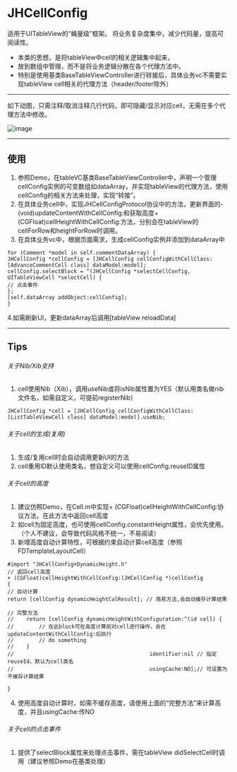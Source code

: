 JHCellConfig
=======

适用于UITableView的“蝇量级”框架。
将业务复杂度集中，减少代码量，提高可阅读性。

- 本类的思想，是将tableView中cell的相关逻辑集中起来，
- 放到数组中管理，而不是将业务逻辑分散在各个代理方法中。
- 特别是使用基类BaseTableViewController进行转接后，具体业务vc不需要实现tableView cell相关的代理方法（header/footer除外）

----

如下动图，只需注释/取消注释几行代码，即可隐藏/显示对应cell，无需在多个代理方法中修改。

![image](https://github.com/JC-Hu/JHCellConfig/blob/master/123.gif)

----
## 使用
1. 参照Demo，在tableVC基类BaseTableViewController中，声明一个管理cellConfig实例的可变数组如dataArray，并实现tableView的代理方法，使用cellConfig的相关方法来处理，实现“转接”。
2. 在具体业务cell中，实现JHCellConfigProtocol协议中的方法，更新界面的-(void)updateContentWithCellConfig:和获取高度+(CGFloat)cellHeightWithCellConfig:方法，分别会在tableView的cellForRow和heightForRow时调用。
3. 在具体业务vc中，根据页面需求，生成cellConfig实例并添加到dataArray中

```
for (Comment *model in self.commentDataArray) {
JHCellConfig *cellConfig = [JHCellConfig cellConfigWithCellClass:[AdvanceCommentCell class] dataModel:model];
cellConfig.selectBlock = ^(JHCellConfig *selectCellConfig, UITableViewCell *selectCell) {
// 点击事件
};
[self.dataArray addObject:cellConfig];
}
```
4.如需刷新UI，更新dataArray后调用[tableView reloadData]


----
## Tips
###### 关于Nib/Xib支持
1. cell使用Nib（Xib），调用useNib或将isNib属性置为YES（默认用类名做nib文件名，如需自定义，可提前registerNib）

```
JHCellConfig *cell = [JHCellConfig cellConfigWithCellClass:[ListTableViewCell class] dataModel:model].useNib;
```


###### 关于cell的生成(复用)
1. 生成/复用cell时会自动调用更新UI的方法
2. cell重用ID默认使用类名，想自定义可以使用cellConfig.reuseID属性

###### 关于cell的高度
1. 建议仿照Demo，在Cell.m中实现+ (CGFloat)cellHeightWithCellConfig:协议方法，在此方法中返回cell高度
2. 如cell为固定高度，也可使用cellConfig.constantHeight属性，会优先使用。（个人不建议，会导致代码风格不统一，不易阅读）
3. 新增高度自动计算特性，可根据约束自动计算cell高度（参照FDTemplateLayoutCell）

```
#import "JHCellConfig+DynamicHeight.h"
// 返回cell高度
+ (CGFloat)cellHeightWithCellConfig:(JHCellConfig *)cellConfig
{
// 自动计算
return [cellConfig dynamicHeightCalResult]; // 简易方法,会自动缓存计算结果

// 完整方法
//    return [cellConfig dynamicHeightWithConfiguration:^(id cell) {
//        // 在此block可在高度计算前对cell进行操作，会在updateContentWithCellConfig:后执行
//        // do something
//    }
//                                           identifier:nil // 指定reuseId，默认为cell类名
//                                           usingCache:NO];// 可设置为不缓存计算结果

}
```
4. 使用高度自动计算时，如需不缓存高度，请使用上面的“完整方法”来计算高度，并且usingCache:传NO

###### 关于cell的点击事件
1. 提供了selectBlock属性来处理点击事件，需在tableView didSelectCell时调用（建议参照Demo在基类处理）


